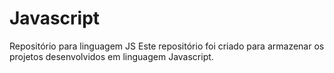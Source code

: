 # Javascript
Repositório para linguagem JS
Este repositório foi criado para armazenar os projetos desenvolvidos em linguagem Javascript.
